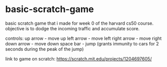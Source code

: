 # basic-scratch-game
basic scratch game that i made for week 0 of the harvard cs50 course. objective is to dodge the incoming traffic and accumulate score.

controls:
up arrow - move up
left arrow - move left
right arrow - move right
down arrow - move down
space bar - jump (grants immunity to cars for 2 seconds during the peak of the jump)

link to game on scratch: https://scratch.mit.edu/projects/1204697605/
